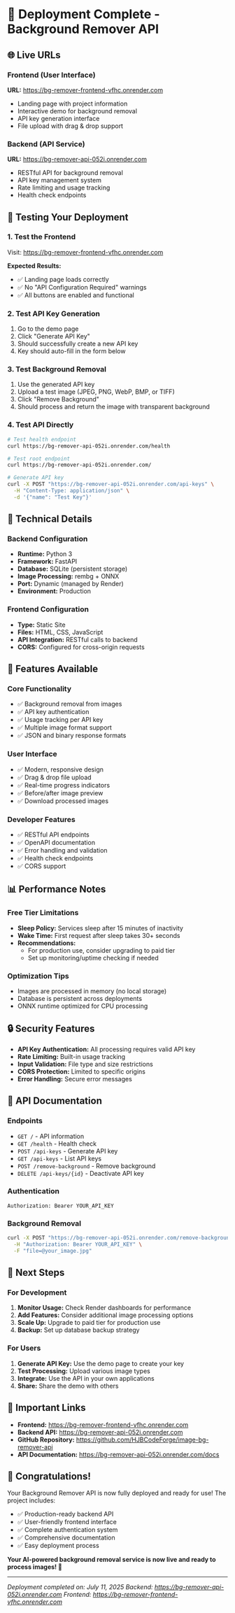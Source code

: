 # 🎉 Deployment Complete - Background Remover API

## 🌐 Live URLs

### Frontend (User Interface)
**URL:** https://bg-remover-frontend-vfhc.onrender.com
- Landing page with project information
- Interactive demo for background removal
- API key generation interface
- File upload with drag & drop support

### Backend (API Service)
**URL:** https://bg-remover-api-052i.onrender.com
- RESTful API for background removal
- API key management system
- Rate limiting and usage tracking
- Health check endpoints

## 🧪 Testing Your Deployment

### 1. Test the Frontend
Visit: https://bg-remover-frontend-vfhc.onrender.com

**Expected Results:**
- ✅ Landing page loads correctly
- ✅ No "API Configuration Required" warnings
- ✅ All buttons are enabled and functional

### 2. Test API Key Generation
1. Go to the demo page
2. Click "Generate API Key"
3. Should successfully create a new API key
4. Key should auto-fill in the form below

### 3. Test Background Removal
1. Use the generated API key
2. Upload a test image (JPEG, PNG, WebP, BMP, or TIFF)
3. Click "Remove Background"
4. Should process and return the image with transparent background

### 4. Test API Directly
```bash
# Test health endpoint
curl https://bg-remover-api-052i.onrender.com/health

# Test root endpoint
curl https://bg-remover-api-052i.onrender.com/

# Generate API key
curl -X POST "https://bg-remover-api-052i.onrender.com/api-keys" \
  -H "Content-Type: application/json" \
  -d '{"name": "Test Key"}'
```

## 🔧 Technical Details

### Backend Configuration
- **Runtime:** Python 3
- **Framework:** FastAPI
- **Database:** SQLite (persistent storage)
- **Image Processing:** rembg + ONNX
- **Port:** Dynamic (managed by Render)
- **Environment:** Production

### Frontend Configuration
- **Type:** Static Site
- **Files:** HTML, CSS, JavaScript
- **API Integration:** RESTful calls to backend
- **CORS:** Configured for cross-origin requests

## 🚀 Features Available

### Core Functionality
- ✅ Background removal from images
- ✅ API key authentication
- ✅ Usage tracking per API key
- ✅ Multiple image format support
- ✅ JSON and binary response formats

### User Interface
- ✅ Modern, responsive design
- ✅ Drag & drop file upload
- ✅ Real-time progress indicators
- ✅ Before/after image preview
- ✅ Download processed images

### Developer Features
- ✅ RESTful API endpoints
- ✅ OpenAPI documentation
- ✅ Error handling and validation
- ✅ Health check endpoints
- ✅ CORS support

## 📊 Performance Notes

### Free Tier Limitations
- **Sleep Policy:** Services sleep after 15 minutes of inactivity
- **Wake Time:** First request after sleep takes 30+ seconds
- **Recommendations:** 
  - For production use, consider upgrading to paid tier
  - Set up monitoring/uptime checking if needed

### Optimization Tips
- Images are processed in memory (no local storage)
- Database is persistent across deployments
- ONNX runtime optimized for CPU processing

## 🔒 Security Features

- **API Key Authentication:** All processing requires valid API key
- **Rate Limiting:** Built-in usage tracking
- **Input Validation:** File type and size restrictions
- **CORS Protection:** Limited to specific origins
- **Error Handling:** Secure error messages

## 📝 API Documentation

### Endpoints
- `GET /` - API information
- `GET /health` - Health check
- `POST /api-keys` - Generate API key
- `GET /api-keys` - List API keys
- `POST /remove-background` - Remove background
- `DELETE /api-keys/{id}` - Deactivate API key

### Authentication
```
Authorization: Bearer YOUR_API_KEY
```

### Background Removal
```bash
curl -X POST "https://bg-remover-api-052i.onrender.com/remove-background?return_json=true" \
  -H "Authorization: Bearer YOUR_API_KEY" \
  -F "file=@your_image.jpg"
```

## 🎯 Next Steps

### For Development
1. **Monitor Usage:** Check Render dashboards for performance
2. **Add Features:** Consider additional image processing options
3. **Scale Up:** Upgrade to paid tier for production use
4. **Backup:** Set up database backup strategy

### For Users
1. **Generate API Key:** Use the demo page to create your key
2. **Test Processing:** Upload various image types
3. **Integrate:** Use the API in your own applications
4. **Share:** Share the demo with others

## 🔗 Important Links

- **Frontend:** https://bg-remover-frontend-vfhc.onrender.com
- **Backend API:** https://bg-remover-api-052i.onrender.com
- **GitHub Repository:** https://github.com/HJBCodeForge/image-bg-remover-api
- **API Documentation:** https://bg-remover-api-052i.onrender.com/docs

## 🎊 Congratulations!

Your Background Remover API is now fully deployed and ready for use! The project includes:
- ✅ Production-ready backend API
- ✅ User-friendly frontend interface
- ✅ Complete authentication system
- ✅ Comprehensive documentation
- ✅ Easy deployment process

**Your AI-powered background removal service is now live and ready to process images! 🚀**

---

*Deployment completed on: July 11, 2025*
*Backend: https://bg-remover-api-052i.onrender.com*
*Frontend: https://bg-remover-frontend-vfhc.onrender.com*
